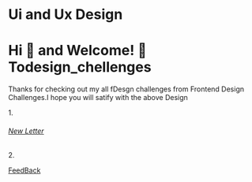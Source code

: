 # Ui and Ux Design

# Hi 👋 and Welcome! 🙏 Todesign_chellenges

Thanks for checking out my all fDesgn challenges
from Frontend Design Challenges.I hope you will satify with the above Design

 1.<h6><a href="https://www.figma.com/proto/Qn6JE2DqXzMF0YNz5CJs7P/Untitled?node-id=0%3A1&scaling=min-zoom&page-id=0%3A1">New Letter</a></h6>
 2.<p><a href="https://www.figma.com/proto/umsgO2A4RCvRGYQTogPDFB/Untitled?node-id=2%3A4&scaling=min-zoom&page-id=0%3A1&starting-point-node-id=2%3A4">FeedBack</a></p>
